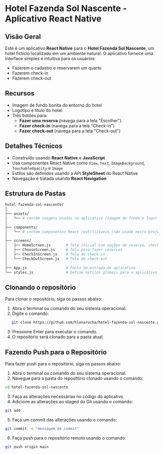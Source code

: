 # Hotel Fazenda Sol Nascente - Aplicativo React Native

## Visão Geral

Este é um aplicativo **React Native** para o **Hotel Fazenda Sol Nascente**, um hotel fictício localizado em um ambiente natural. O aplicativo fornece uma interface simples e intuitiva para os usuários:

- Fazerem o cadastro e reservarem um quarto
- Fazerem check-in
- Fazerem check-out

## Recursos

- Imagem de fundo bonita do entorno do hotel
- Logotipo e título do hotel
- Três botões para:
  - **Fazer uma reserva** (navega para a tela "Escolher")
  - **Fazer check-in** (navega para a tela "Check-in")
  - **Fazer check-out** (navega para a tela "Check-out")

## Detalhes Técnicos

- Construído usando **React Native** e **JavaScript**
- Usa componentes React Native como `View`, `Text`, `ImageBackground`, `TouchableOpacity` e `Image`
- Estilos são definidos usando a API **StyleSheet** do React Native
- Navegação é tratada usando **React Navigation**

## Estrutura de Pastas

```bash
hotel-fazenda-sol-nascente/
│
├── assets/
│   └── # contém imagens usadas no aplicativo (imagem de fundo e logotipo do hotel)
│
├── components/
│   └── # contém componentes React reutilizáveis (não usado neste projeto)
│
├── screens/
│   ├── HomeScreen.js       # Tela inicial com opções de reserva, check-in e check-out
│   ├── ChooseScreen.js     # Tela para fazer reservas
│   ├── CheckInScreen.js    # Tela de check-in
│   └── CheckOutScreen.js   # Tela de check-out
│
├── App.js                  # Ponto de entrada do aplicativo
└── styles.js               # Define estilos globais para o aplicativo

```

## Clonando o repositório

Para clonar o repositório, siga os passos abaixo:

1. Abra o terminal ou comando do seu sistema operacional.
2. Digite o comando:

```bash
   git clone https://github.com/hlenarocha/hotel-fazenda-sol-nascente.git
```

3. Pressione Enter para executar o comando.
4. O repositório será clonado para a pasta atual.

## Fazendo Push para o Repositório
Para fazer push para o repositório, siga os passos abaixo:

1. Abra o terminal ou comando do seu sistema operacional.
2. Navegue para a pasta do repositório clonado usando o comando:

```bash
cd hotel-fazenda-sol-nascente
```

3. Faça as alterações necessárias no código do aplicativo.
4. Adicione as alterações ao staged do Git usando o comando:
   
```bash
git add .
```

5. Faça um commit das alterações usando o comando:

```bash
git commit -m "mensagem de commit"
```

6. Faça push para o repositório remoto usando o comando:

```bash
git push origin main
```
